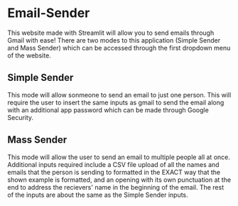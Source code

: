 # Email-Sender
This website made with Streamlit will allow you to send emails through Gmail with ease! There are two modes to this application (Simple Sender and Mass Sender) which can be accessed through the first dropdown menu of the website. 

## Simple Sender
This mode will allow sonmeone to send an email to just one person. This will require the user to insert the same inputs as gmail to send the email along with an additional app password which can be made through Google Security. 

## Mass Sender
This mode will allow the user to send an email to multiple people all at once. Additional inputs required include a CSV file upload of all the names and emails that the person is sending to formatted in the EXACT way that the shown example is formatted, and an opening with its own punctuation at the end to address the recievers' name in the beginning of the email. The rest of the inputs are about the same as the Simple Sender inputs. 
